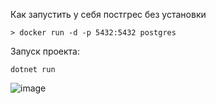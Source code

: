 Как запустить у себя постгрес без установки

`> docker run -d -p 5432:5432 postgres`

Запуск проекта:

`dotnet run`

![image](https://user-images.githubusercontent.com/5781038/56421658-fd075280-62bc-11e9-9777-9c9b2f6c5806.png)
